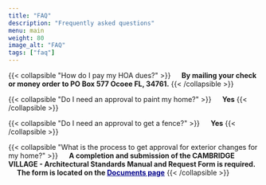 ```yaml
---
title: "FAQ"
description: "Frequently asked questions"
menu: main
weight: 80
image_alt: "FAQ"
tags: ["faq"]
---
```

{{< collapsible "How do I pay my HOA dues?" >}}
&emsp; <strong>By mailing your check or money order to PO Box 577 Ocoee FL, 34761.</strong>
{{< /collapsible >}}

{{< collapsible "Do I need an approval to paint my home?" >}}
&emsp; <strong>Yes</strong>
{{< /collapsible >}}

{{< collapsible "Do I need an approval to get a fence?" >}}
&emsp; <strong>Yes</strong>
{{< /collapsible >}}

{{< collapsible "What is the process to get approval for exterior changes for my home?" >}}
&emsp; <strong>A completion and submission of the CAMBRIDGE VILLAGE - Architectural Standards Manual and Request Form is required. <br>&emsp; The form is located on the <a href="/documents" style="color: #00008b;">Documents page</a></strong>
{{< /collapsible >}}


